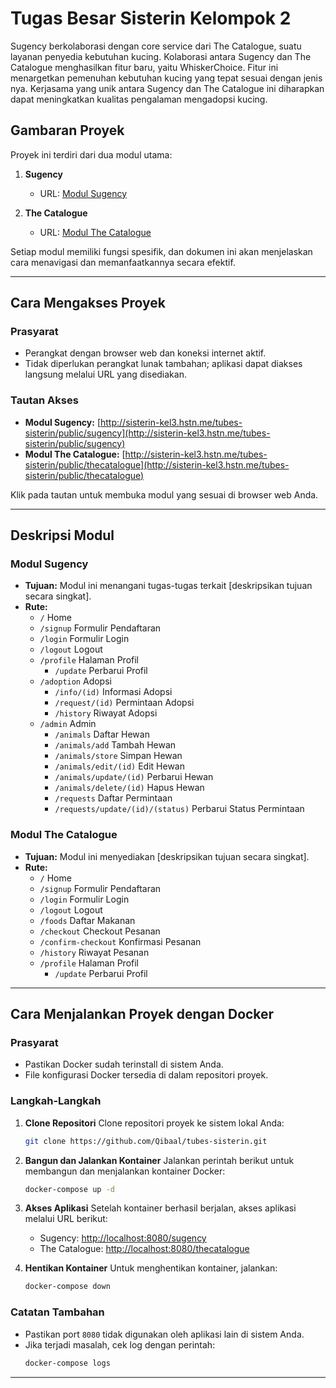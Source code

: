 # Tugas Besar Sisterin Kelompok 2

Sugency berkolaborasi dengan core service dari The Catalogue, suatu layanan penyedia kebutuhan kucing. Kolaborasi antara Sugency dan The Catalogue menghasilkan fitur baru, yaitu WhiskerChoice. Fitur ini menargetkan pemenuhan kebutuhan kucing yang tepat sesuai dengan jenis nya.  Kerjasama yang unik antara Sugency dan The Catalogue ini diharapkan dapat meningkatkan kualitas pengalaman mengadopsi kucing. 

## Gambaran Proyek
Proyek ini terdiri dari dua modul utama:

1. **Sugency**
   - URL: [Modul Sugency](http://sisterin-kel3.hstn.me/tubes-sisterin/public/sugency)

2. **The Catalogue**
   - URL: [Modul The Catalogue](http://sisterin-kel3.hstn.me/tubes-sisterin/public/thecatalogue)

Setiap modul memiliki fungsi spesifik, dan dokumen ini akan menjelaskan cara menavigasi dan memanfaatkannya secara efektif.

---

## Cara Mengakses Proyek

### Prasyarat
- Perangkat dengan browser web dan koneksi internet aktif.
- Tidak diperlukan perangkat lunak tambahan; aplikasi dapat diakses langsung melalui URL yang disediakan.

### Tautan Akses
- **Modul Sugency:** [http://sisterin-kel3.hstn.me/tubes-sisterin/public/sugency](http://sisterin-kel3.hstn.me/tubes-sisterin/public/sugency)
- **Modul The Catalogue:** [http://sisterin-kel3.hstn.me/tubes-sisterin/public/thecatalogue](http://sisterin-kel3.hstn.me/tubes-sisterin/public/thecatalogue)

Klik pada tautan untuk membuka modul yang sesuai di browser web Anda.

---

## Deskripsi Modul

### Modul Sugency
- **Tujuan:** Modul ini menangani tugas-tugas terkait [deskripsikan tujuan secara singkat].
- **Rute:**
  - `/` Home
  - `/signup` Formulir Pendaftaran
  - `/login` Formulir Login
  - `/logout` Logout
  - `/profile` Halaman Profil
    - `/update` Perbarui Profil
  - `/adoption` Adopsi
    - `/info/(id)` Informasi Adopsi
    - `/request/(id)` Permintaan Adopsi
    - `/history` Riwayat Adopsi
  - `/admin` Admin
    - `/animals` Daftar Hewan
    - `/animals/add` Tambah Hewan
    - `/animals/store` Simpan Hewan
    - `/animals/edit/(id)` Edit Hewan
    - `/animals/update/(id)` Perbarui Hewan
    - `/animals/delete/(id)` Hapus Hewan
    - `/requests` Daftar Permintaan
    - `/requests/update/(id)/(status)` Perbarui Status Permintaan

### Modul The Catalogue
- **Tujuan:** Modul ini menyediakan [deskripsikan tujuan secara singkat].
- **Rute:**
  - `/` Home
  - `/signup` Formulir Pendaftaran
  - `/login` Formulir Login
  - `/logout` Logout
  - `/foods` Daftar Makanan
  - `/checkout` Checkout Pesanan
  - `/confirm-checkout` Konfirmasi Pesanan
  - `/history` Riwayat Pesanan
  - `/profile` Halaman Profil
    - `/update` Perbarui Profil

---

## Cara Menjalankan Proyek dengan Docker

### Prasyarat
- Pastikan Docker sudah terinstall di sistem Anda.
- File konfigurasi Docker tersedia di dalam repositori proyek.

### Langkah-Langkah
1. **Clone Repositori**
   Clone repositori proyek ke sistem lokal Anda:
   ```bash
   git clone https://github.com/Qibaal/tubes-sisterin.git
   ```

2. **Bangun dan Jalankan Kontainer**
   Jalankan perintah berikut untuk membangun dan menjalankan kontainer Docker:
   ```bash
   docker-compose up -d
   ```

3. **Akses Aplikasi**
   Setelah kontainer berhasil berjalan, akses aplikasi melalui URL berikut:
   - Sugency: [http://localhost:8080/sugency](http://localhost:8080/sugency)
   - The Catalogue: [http://localhost:8080/thecatalogue](http://localhost:8080/thecatalogue)

4. **Hentikan Kontainer**
   Untuk menghentikan kontainer, jalankan:
   ```bash
   docker-compose down
   ```

### Catatan Tambahan
- Pastikan port `8080` tidak digunakan oleh aplikasi lain di sistem Anda.
- Jika terjadi masalah, cek log dengan perintah:
  ```bash
  docker-compose logs
  ```

---

